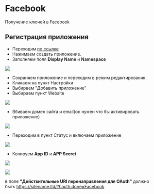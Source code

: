 # Facebook

Получение ключей в Facebook

## Регистрация приложения

* Переходим [по ссылке][1]
* Нажимаем создать приложение.
* Заполняем поля **Display Name** и **Namespace**

[![](https://file.modx.pro/files/d/a/e/dae95f96646d6262f51b27ac2f520ffcs.jpg)](https://file.modx.pro/files/d/a/e/dae95f96646d6262f51b27ac2f520ffc.png)

* Сохраняем приложение и переходим в режим редактирования.
* Кликаем на пункт Настройки
* Выбираем "Добавить приложение"
* Выбираем пункт Website

[![](https://file.modx.pro/files/9/2/3/9236870541cc5a56fb090b1dda79c966s.jpg)](https://file.modx.pro/files/9/2/3/9236870541cc5a56fb090b1dda79c966.png)

* Вбиваем домен сайта и email(он нужен что бы активировать приложение)

[![](https://file.modx.pro/files/a/9/4/a94dbd259c8cdfcd2de527b7fd0a23a4s.jpg)](https://file.modx.pro/files/a/9/4/a94dbd259c8cdfcd2de527b7fd0a23a4.png)

* Переходим в пункт Статус и включаем приложение

[![](https://file.modx.pro/files/5/1/f/51fba7266e286d4cd97d626044910e4es.jpg)](https://file.modx.pro/files/5/1/f/51fba7266e286d4cd97d626044910e4e.png)

* Копируем **App ID** и **APP Secret**

[![](https://file.modx.pro/files/5/9/9/59977528a10bff82d3a9d2a5417d216as.jpg)](https://file.modx.pro/files/5/9/9/59977528a10bff82d3a9d2a5417d216a.png)

[![](https://file.modx.pro/files/e/0/7/e070084b44b129fbeb24034be9c93387s.jpg)](https://file.modx.pro/files/e/0/7/e070084b44b129fbeb24034be9c93387.png)

[1]: https://developers.facebook.com/apps

в поле **"Действительные URI перенаправления для OAuth"** должно быть https://sitename.ltd/?hauth.done=Facebook
